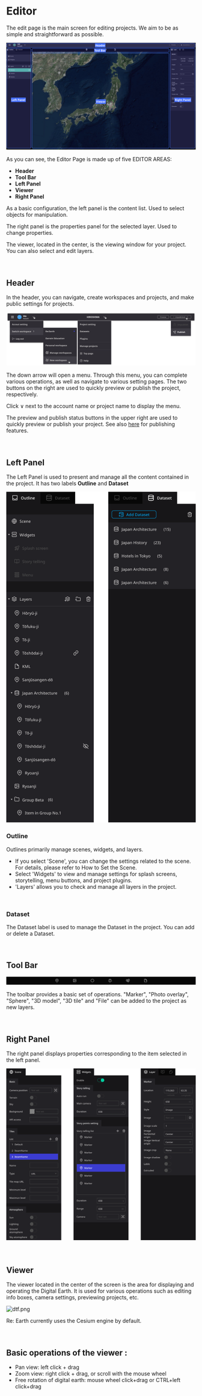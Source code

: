 # Editor

The edit page is the main screen for editing projects. We aim to be as simple and straightforward as possible.

![rt.png](Editor%20df1532479d364ec48165660794f8d1e2/rt.png)

As you can see, the Editor Page is made up of five EDITOR AREAS:

- **Header**
- **Tool Bar**
- **Left Panel**
- **Viewer**
- **Right Panel**

As a basic configuration, the left panel is the content list. Used to select objects for manipulation.

The right panel is the properties panel for the selected layer. Used to change properties.

The viewer, located in the center, is the viewing window for your project. You can also select and edit layers.
<br>
<br>
<br>

## Header

In the header, you can navigate, create workspaces and projects, and make public settings for projects.

![sdf.png](Editor%20df1532479d364ec48165660794f8d1e2/sdf.png)

The down arrow will open a menu. Through this menu, you can complete various operations, as well as navigate to various setting pages. The two buttons on the right are used to quickly preview or publish the project, respectively. 

Click ∨ next to the account name or project name to display the menu.

The preview and publish status buttons in the upper right are used to quickly preview or publish your project. See also [here](Publish%20Page%206dfb01ed7e22445a908620899235d569.md) for publishing features.
<br>
<br>
<br>

## Left Panel[](https://docs.reearth.io/user-manual/getting-started/understanding-reearth-ui/editor#left-panel)

The Left Panel is used to present and manage all the content contained in the project. It has two labels **Outline** and **Dataset**

![as.png](Editor%20df1532479d364ec48165660794f8d1e2/as.png)

### Outline

Outlines primarily manage scenes, widgets, and layers.

   - If you select 'Scene', you can change the settings related to the scene. For details, please refer to How to Set the Scene.
   - Select 'Widgets' to view and manage settings for splash screens, storytelling, menu buttons, and project plugins.
   - 'Layers' allows you to check and manage all layers in the project.
 <br>
  

 ### Dataset

 The Dataset label is used to manage the Dataset in the project. You can add or delete a Dataset. 
<br>
<br>
<br>

## Tool Bar[](https://docs.reearth.io/user-manual/getting-started/understanding-reearth-ui/editor#tool-bar)

![2023-02-25_01h44_47.png](Editor%20df1532479d364ec48165660794f8d1e2/2023-02-25_01h44_47.png)

The toolbar provides a basic set of operations. "Marker", "Photo overlay", "Sphere", "3D model", "3D tile" and "File" can be added to the project as new layers.
<br>
<br>
<br>

## Right Panel

The right panel displays properties corresponding to the item selected in the left panel.

![wer.png](Editor%20df1532479d364ec48165660794f8d1e2/wer.png)
<br>
<br>
<br>

## Viewer

The viewer located in the center of the screen is the area for displaying and operating the Digital Earth. It is used for various operations such as editing info boxes, camera settings, previewing projects, etc.

![dtf.png](Editor%20df1532479d364ec48165660794f8d1e2/dtf.png)

Re: Earth currently uses the Cesium engine by default.
<br>
<br>
<br>

## Basic operations of the viewer :

- Pan view: left click + drag
- Zoom view: right click + drag, or scroll with the mouse wheel
- Free rotation of digital earth: mouse wheel click+drag or CTRL+left click+drag
    
